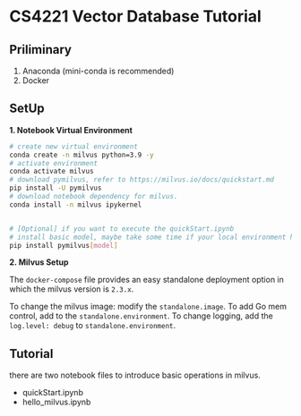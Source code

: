 # CS4221 Vector Database Tutorial

## Priliminary

1. Anaconda (mini-conda is recommended)
2. Docker

## SetUp

**1. Notebook Virtual Environment**

```bash
# create new virtual environment
conda create -n milvus python=3.9 -y
# activate environment
conda activate milvus
# download pymilvus, refer to https://milvus.io/docs/quickstart.md
pip install -U pymilvus
# download notebook dependency for milvus.
conda install -n milvus ipykernel


# [Optional] if you want to execute the quickStart.ipynb
# install basic model, maybe take some time if your local environment has no Pytorch
pip install pymilvus[model]
```

**2. Milvus Setup**

The `docker-compose` file provides an easy standalone deployment option in which the milvus version is `2.3.x`.

To change the milvus image: modify the `standalone.image`. To add Go mem control, add to the `standalone.environment`. To change logging, add the `log.level: debug` to `standalone.environment`.



## Tutorial

there are two notebook files to introduce basic operations in milvus.

- quickStart.ipynb
- hello_milvus.ipynb

